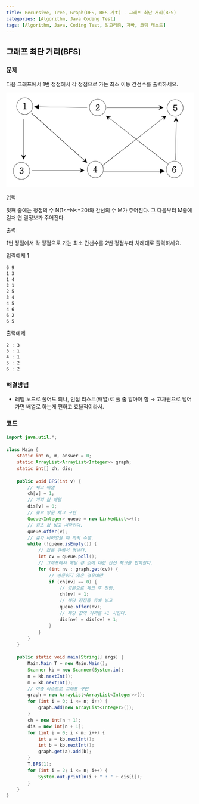 ```yaml
---
title: Recursive, Tree, Graph(DFS, BFS 기초) - 그래프 최단 거리(BFS)
categories: [Algorithm, Java Coding Test]
tags: [Algorithm, Java, Coding Test, 알고리즘, 자바, 코딩 테스트]
---
```


## 그래프 최단 거리(BFS)

### 문제

다음 그래프에서 1번 정점에서 각 정점으로 가는 최소 이동 간선수를 출력하세요.

![이미지](/assets/img/Algorithm/67.png)

입력

첫째 줄에는 정점의 수 N(1<=N<=20)와 간선의 수 M가 주어진다. 그 다음부터 M줄에 걸쳐 연 결정보가 주어진다.


출력

1번 정점에서 각 정점으로 가는 최소 간선수를 2번 정점부터 차례대로 출력하세요.

입력예제 1
```
6 9
1 3
1 4
2 1
2 5
3 4
4 5
4 6
6 2
6 5
```

출력예제 

```
2 : 3
3 : 1
4 : 1
5 : 2
6 : 2
```

### 해결방법

- 레벨 노드로 풀어도 되나, 인접 리스트(배열)로 풀 줄 알아야 함 → 고차원으로 넘어가면 배열로 하는게 편하고 효율적이라서.


### 코드

```java
import java.util.*;

class Main {
    static int n, m, answer = 0;
    static ArrayList<ArrayList<Integer>> graph;
    static int[] ch, dis;

    public void BFS(int v) {
        // 체크 배열
        ch[v] = 1;
        // 거리 값 배열
        dis[v] = 0;
        // 큐로 방문 체크 구현
        Queue<Integer> queue = new LinkedList<>();
        // 최초 값 넣고 시작한다.
        queue.offer(v);
        // 큐가 비어있을 때 까지 수행.
        while (!queue.isEmpty()) {
            // 값을 큐에서 꺼낸다.
            int cv = queue.poll();
            // 그래프에서 해당 큐 값에 대한 간선 체크를 반복한다.
            for (int nv : graph.get(cv)) {
                // 방문하지 않은 경우에만
                if (ch[nv] == 0) {
                    // 방문으로 체크 후 진행.
                    ch[nv] = 1;
                    // 해당 정점을 큐에 넣고
                    queue.offer(nv);
                    // 해당 값의 거리를 +1 시킨다.
                    dis[nv] = dis[cv] + 1;
                }
            }
        }
    }

    public static void main(String[] args) {
        Main.Main T = new Main.Main();
        Scanner kb = new Scanner(System.in);
        n = kb.nextInt();
        m = kb.nextInt();
        // 이중 리스트로 그래프 구현
        graph = new ArrayList<ArrayList<Integer>>();
        for (int i = 0; i <= n; i++) {
            graph.add(new ArrayList<Integer>());
        }
        ch = new int[n + 1];
        dis = new int[n + 1];
        for (int i = 0; i < m; i++) {
            int a = kb.nextInt();
            int b = kb.nextInt();
            graph.get(a).add(b);
        }
        T.BFS(1);
        for (int i = 2; i <= n; i++) {
            System.out.println(i + " : " + dis[i]);
        }
    }
}


```
